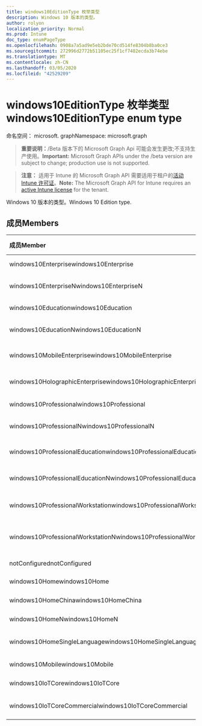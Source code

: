```yaml
---
title: windows10EditionType 枚举类型
description: Windows 10 版本的类型。
author: rolyon
localization_priority: Normal
ms.prod: Intune
doc_type: enumPageType
ms.openlocfilehash: 0908a7a5ad9e5eb2bde70cd514fe8304b8ba0ce3
ms.sourcegitcommit: 272996d2772b51105ec25f1cf7482ecda3b74ebe
ms.translationtype: MT
ms.contentlocale: zh-CN
ms.lasthandoff: 03/05/2020
ms.locfileid: "42529209"
---
```

# <a name="windows10editiontype-enum-type"></a><span data-ttu-id="f3395-103">windows10EditionType 枚举类型</span><span class="sxs-lookup"><span data-stu-id="f3395-103">windows10EditionType enum type</span></span>

<span data-ttu-id="f3395-104">命名空间： microsoft. graph</span><span class="sxs-lookup"><span data-stu-id="f3395-104">Namespace: microsoft.graph</span></span>

> <span data-ttu-id="f3395-105">**重要说明：**/Beta 版本下的 Microsoft Graph Api 可能会发生更改;不支持生产使用。</span><span class="sxs-lookup"><span data-stu-id="f3395-105">**Important:** Microsoft Graph APIs under the /beta version are subject to change; production use is not supported.</span></span>

> <span data-ttu-id="f3395-106">**注意：** 适用于 Intune 的 Microsoft Graph API 需要适用于租户的[活动 Intune 许可证](https://go.microsoft.com/fwlink/?linkid=839381)。</span><span class="sxs-lookup"><span data-stu-id="f3395-106">**Note:** The Microsoft Graph API for Intune requires an [active Intune license](https://go.microsoft.com/fwlink/?linkid=839381) for the tenant.</span></span>

<span data-ttu-id="f3395-107">Windows 10 版本的类型。</span><span class="sxs-lookup"><span data-stu-id="f3395-107">Windows 10 Edition type.</span></span>

## <a name="members"></a><span data-ttu-id="f3395-108">成员</span><span class="sxs-lookup"><span data-stu-id="f3395-108">Members</span></span>
|<span data-ttu-id="f3395-109">成员</span><span class="sxs-lookup"><span data-stu-id="f3395-109">Member</span></span>|<span data-ttu-id="f3395-110">值</span><span class="sxs-lookup"><span data-stu-id="f3395-110">Value</span></span>|<span data-ttu-id="f3395-111">说明</span><span class="sxs-lookup"><span data-stu-id="f3395-111">Description</span></span>|
|:---|:---|:---|
|<span data-ttu-id="f3395-112">windows10Enterprise</span><span class="sxs-lookup"><span data-stu-id="f3395-112">windows10Enterprise</span></span>|<span data-ttu-id="f3395-113">0</span><span class="sxs-lookup"><span data-stu-id="f3395-113">0</span></span>|<span data-ttu-id="f3395-114">Windows 10 企业版</span><span class="sxs-lookup"><span data-stu-id="f3395-114">Windows 10 Enterprise</span></span>|
|<span data-ttu-id="f3395-115">windows10EnterpriseN</span><span class="sxs-lookup"><span data-stu-id="f3395-115">windows10EnterpriseN</span></span>|<span data-ttu-id="f3395-116">1 </span><span class="sxs-lookup"><span data-stu-id="f3395-116">1</span></span>|<span data-ttu-id="f3395-117">Windows 10 EnterpriseN</span><span class="sxs-lookup"><span data-stu-id="f3395-117">Windows 10 EnterpriseN</span></span>|
|<span data-ttu-id="f3395-118">windows10Education</span><span class="sxs-lookup"><span data-stu-id="f3395-118">windows10Education</span></span>|<span data-ttu-id="f3395-119">2 </span><span class="sxs-lookup"><span data-stu-id="f3395-119">2</span></span>|<span data-ttu-id="f3395-120">Windows 10 教育版</span><span class="sxs-lookup"><span data-stu-id="f3395-120">Windows 10 Education</span></span>|
|<span data-ttu-id="f3395-121">windows10EducationN</span><span class="sxs-lookup"><span data-stu-id="f3395-121">windows10EducationN</span></span>|<span data-ttu-id="f3395-122">3 </span><span class="sxs-lookup"><span data-stu-id="f3395-122">3</span></span>|<span data-ttu-id="f3395-123">Windows 10 EducationN</span><span class="sxs-lookup"><span data-stu-id="f3395-123">Windows 10 EducationN</span></span>|
|<span data-ttu-id="f3395-124">windows10MobileEnterprise</span><span class="sxs-lookup"><span data-stu-id="f3395-124">windows10MobileEnterprise</span></span>|<span data-ttu-id="f3395-125">4 </span><span class="sxs-lookup"><span data-stu-id="f3395-125">4</span></span>|<span data-ttu-id="f3395-126">Windows 10 移动版企业版</span><span class="sxs-lookup"><span data-stu-id="f3395-126">Windows 10 Mobile Enterprise</span></span>|
|<span data-ttu-id="f3395-127">windows10HolographicEnterprise</span><span class="sxs-lookup"><span data-stu-id="f3395-127">windows10HolographicEnterprise</span></span>|<span data-ttu-id="f3395-128">5 </span><span class="sxs-lookup"><span data-stu-id="f3395-128">5</span></span>|<span data-ttu-id="f3395-129">Windows 10 全息企业版</span><span class="sxs-lookup"><span data-stu-id="f3395-129">Windows 10 Holographic Enterprise</span></span>|
|<span data-ttu-id="f3395-130">windows10Professional</span><span class="sxs-lookup"><span data-stu-id="f3395-130">windows10Professional</span></span>|<span data-ttu-id="f3395-131">6 </span><span class="sxs-lookup"><span data-stu-id="f3395-131">6</span></span>|<span data-ttu-id="f3395-132">Windows 10 专业版</span><span class="sxs-lookup"><span data-stu-id="f3395-132">Windows 10 Professional</span></span>|
|<span data-ttu-id="f3395-133">windows10ProfessionalN</span><span class="sxs-lookup"><span data-stu-id="f3395-133">windows10ProfessionalN</span></span>|<span data-ttu-id="f3395-134">7 </span><span class="sxs-lookup"><span data-stu-id="f3395-134">7</span></span>|<span data-ttu-id="f3395-135">Windows 10 ProfessionalN</span><span class="sxs-lookup"><span data-stu-id="f3395-135">Windows 10 ProfessionalN</span></span>|
|<span data-ttu-id="f3395-136">windows10ProfessionalEducation</span><span class="sxs-lookup"><span data-stu-id="f3395-136">windows10ProfessionalEducation</span></span>|<span data-ttu-id="f3395-137">8 </span><span class="sxs-lookup"><span data-stu-id="f3395-137">8</span></span>|<span data-ttu-id="f3395-138">Windows 10 专业教育版</span><span class="sxs-lookup"><span data-stu-id="f3395-138">Windows 10 Professional Education</span></span>|
|<span data-ttu-id="f3395-139">windows10ProfessionalEducationN</span><span class="sxs-lookup"><span data-stu-id="f3395-139">windows10ProfessionalEducationN</span></span>|<span data-ttu-id="f3395-140">9 </span><span class="sxs-lookup"><span data-stu-id="f3395-140">9</span></span>|<span data-ttu-id="f3395-141">Windows 10 专业版 EducationN</span><span class="sxs-lookup"><span data-stu-id="f3395-141">Windows 10 Professional EducationN</span></span>|
|<span data-ttu-id="f3395-142">windows10ProfessionalWorkstation</span><span class="sxs-lookup"><span data-stu-id="f3395-142">windows10ProfessionalWorkstation</span></span>|<span data-ttu-id="f3395-143">10 </span><span class="sxs-lookup"><span data-stu-id="f3395-143">10</span></span>|<span data-ttu-id="f3395-144">适用于工作站的 Windows 10 专业版</span><span class="sxs-lookup"><span data-stu-id="f3395-144">Windows 10 Professional for Workstations</span></span>|
|<span data-ttu-id="f3395-145">windows10ProfessionalWorkstationN</span><span class="sxs-lookup"><span data-stu-id="f3395-145">windows10ProfessionalWorkstationN</span></span>|<span data-ttu-id="f3395-146">11 </span><span class="sxs-lookup"><span data-stu-id="f3395-146">11</span></span>|<span data-ttu-id="f3395-147">适用于工作站的 Windows 10 专业版 N</span><span class="sxs-lookup"><span data-stu-id="f3395-147">Windows 10 Professional for Workstations N</span></span>|
|<span data-ttu-id="f3395-148">notConfigured</span><span class="sxs-lookup"><span data-stu-id="f3395-148">notConfigured</span></span>|<span data-ttu-id="f3395-149">12 </span><span class="sxs-lookup"><span data-stu-id="f3395-149">12</span></span>|<span data-ttu-id="f3395-150">NotConfigured</span><span class="sxs-lookup"><span data-stu-id="f3395-150">NotConfigured</span></span>|
|<span data-ttu-id="f3395-151">windows10Home</span><span class="sxs-lookup"><span data-stu-id="f3395-151">windows10Home</span></span>|<span data-ttu-id="f3395-152">13 </span><span class="sxs-lookup"><span data-stu-id="f3395-152">13</span></span>|<span data-ttu-id="f3395-153">Windows 10 主页</span><span class="sxs-lookup"><span data-stu-id="f3395-153">Windows 10 Home</span></span>|
|<span data-ttu-id="f3395-154">windows10HomeChina</span><span class="sxs-lookup"><span data-stu-id="f3395-154">windows10HomeChina</span></span>|<span data-ttu-id="f3395-155">14 </span><span class="sxs-lookup"><span data-stu-id="f3395-155">14</span></span>|<span data-ttu-id="f3395-156">Windows 10 家庭版中国</span><span class="sxs-lookup"><span data-stu-id="f3395-156">Windows 10 Home China</span></span>|
|<span data-ttu-id="f3395-157">windows10HomeN</span><span class="sxs-lookup"><span data-stu-id="f3395-157">windows10HomeN</span></span>|<span data-ttu-id="f3395-158">15 </span><span class="sxs-lookup"><span data-stu-id="f3395-158">15</span></span>|<span data-ttu-id="f3395-159">Windows 10 家庭版 N</span><span class="sxs-lookup"><span data-stu-id="f3395-159">Windows 10 Home N</span></span>|
|<span data-ttu-id="f3395-160">windows10HomeSingleLanguage</span><span class="sxs-lookup"><span data-stu-id="f3395-160">windows10HomeSingleLanguage</span></span>|<span data-ttu-id="f3395-161">16 </span><span class="sxs-lookup"><span data-stu-id="f3395-161">16</span></span>|<span data-ttu-id="f3395-162">Windows 10 家庭版单语言版</span><span class="sxs-lookup"><span data-stu-id="f3395-162">Windows 10 Home Single Language</span></span>|
|<span data-ttu-id="f3395-163">windows10Mobile</span><span class="sxs-lookup"><span data-stu-id="f3395-163">windows10Mobile</span></span>|<span data-ttu-id="f3395-164">17 </span><span class="sxs-lookup"><span data-stu-id="f3395-164">17</span></span>|<span data-ttu-id="f3395-165">Windows 10 移动版</span><span class="sxs-lookup"><span data-stu-id="f3395-165">Windows 10 Mobile</span></span>|
|<span data-ttu-id="f3395-166">windows10IoTCore</span><span class="sxs-lookup"><span data-stu-id="f3395-166">windows10IoTCore</span></span>|<span data-ttu-id="f3395-167">18 </span><span class="sxs-lookup"><span data-stu-id="f3395-167">18</span></span>|<span data-ttu-id="f3395-168">Windows 10 IoT 核心</span><span class="sxs-lookup"><span data-stu-id="f3395-168">Windows 10 IoT Core</span></span>|
|<span data-ttu-id="f3395-169">windows10IoTCoreCommercial</span><span class="sxs-lookup"><span data-stu-id="f3395-169">windows10IoTCoreCommercial</span></span>|<span data-ttu-id="f3395-170">合</span><span class="sxs-lookup"><span data-stu-id="f3395-170">19</span></span>|<span data-ttu-id="f3395-171">Windows 10 IoT Core 商业版</span><span class="sxs-lookup"><span data-stu-id="f3395-171">Windows 10 IoT Core Commercial</span></span>|



